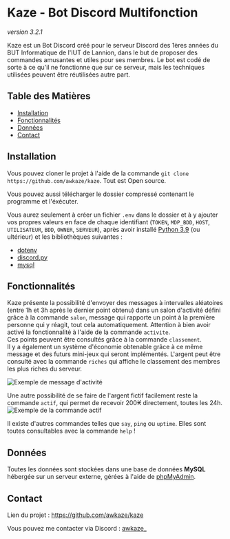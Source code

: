 # Kaze - Bot Discord Multifonction

*version 3.2.1*

Kaze est un Bot Discord créé pour le serveur Discord des 1ères années du BUT Informatique de l'IUT de Lannion, dans le but de proposer des commandes amusantes et utiles pour ses membres.
Le bot est codé de sorte à ce qu'il ne fonctionne que sur ce serveur, mais les techniques utilisées peuvent être réutilisées autre part.

## Table des Matières

- [Installation](#installation)
- [Fonctionnalités](#fonctionnalités)
- [Données](#données)
- [Contact](#contact)

## Installation

Vous pouvez cloner le projet à l'aide de la commande `git clone https://github.com/awkaze/kaze`. Tout est Open source.

Vous pouvez aussi télécharger le dossier compressé contenant le programme et l'éxécuter.

Vous aurez seulement à créer un fichier `.env` dans le dossier et à y ajouter vos propres valeurs en face de chaque identifiant (`TOKEN`, `MDP_BDD`, `HOST`, `UTILISATEUR`, `BDD`, `OWNER`, `SERVEUR`), après avoir installé [Python 3.9](https://www.python.org/downloads/release/python-3917/) (ou ultérieur) et les bibliothèques  suivantes :

- [dotenv](https://pypi.org/project/python-dotenv/)
- [discord.py](https://pypi.org/project/discord.py/)
- [mysql](https://pypi.org/project/mysql/)

## Fonctionnalités

Kaze présente la possibilité d'envoyer des messages à intervalles aléatoires (entre 1h et 3h après le dernier point obtenu) dans un salon d'activité défini grâce à la commande `salon`, message qui rapporte un point à la première personne qui y réagit, tout cela automatiquement. Attention à bien avoir activé la fonctionnalité à l'aide de la commande `activite`.<br> Ces points peuvent être consultés grâce à la commande `classement`.<br> Il y a également un système d'économie obtenable grâce à ce même message et des futurs mini-jeux qui seront implémentés. L'argent peut être consulté avec la commande `riches` qui affiche le classement des membres les plus riches du serveur.

![Exemple de message d'activité](https://cdn.discordapp.com/attachments/1217160501390479423/1217160516414472262/image.png?ex=66030410&is=65f08f10&hm=f614518984b4a5bdeec6d6a1c1aba5a8955ef20434767fab9fc64b64b9d02ffe&)

Une autre possibilité de se faire de l'argent fictif facilement reste la commande `actif`, qui permet de recevoir 200₭ directement, toutes les 24h.
![Exemple de la commande actif](https://cdn.discordapp.com/attachments/1217160501390479423/1217163226039451879/image.png?ex=66030696&is=65f09196&hm=14679831591f3de5c4122e49c379d1bb7423d965ae84d8c7c11ad96c16bc5964&)

Il existe d'autres commandes telles que `say`, `ping` ou `uptime`.
Elles sont toutes consultables avec la commande `help` !

## Données
Toutes les données sont stockées dans une base de données **MySQL** hébergée sur un serveur externe, gérées à l'aide de [phpMyAdmin](https://www.phpmyadmin.net).

## Contact
Lien du projet : https://github.com/awkaze/kaze

Vous pouvez me contacter via Discord : [awkaze_](discordapp.com/users/713900037796659211)
